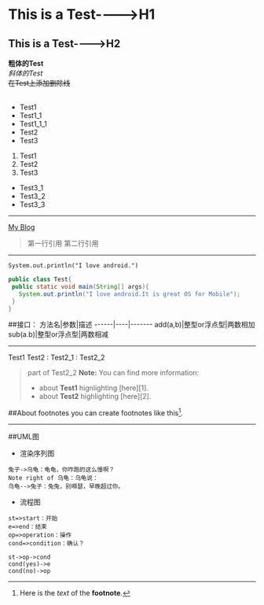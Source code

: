 # This is a Test---->H1
## This is a Test---->H2

**粗体的Test**<br>
*斜体的Test*<br>
~~在Test上添加删除线~~<br>
<br>
* Test1
 * Test1_1
  * Test1_1_1
* Test2
* Test3
1. Test1
2. Test2
3. Test3
  * Test3_1
  * Test3_2
  * Test3_3
***
[My Blog](http://www.bing.com "单击进入bing搜索,哈哈")
> 第一行引用
> 第二行引用

***
`System.out.println("I love android.")`
```Java
public class Test{
 public static void main(String[] args){
   System.out.println("I love android.It is great OS for Mobile");
 }
}
```
##接口：
方法名|参数|描述
------|----|-------
add(a,b)|整型or浮点型|两数相加
sub(a.b)|整型or浮点型|两数相减
***
Test1
Test2
: Test2_1
: Test2_2
 > part of Test2_2
> **Note:** You can find more information:
> - about **Test1** hignlighting [here][1].
> - about **Test2** highlighting [here][2].

##About footnotes
you can create footnotes like this[^footnote].
[^footnote]:Here is the *text* of the **footnote**.
***
##UML图
* 渲染序列图
```sequence
兔子->乌龟：龟龟，你咋跑的这么慢啊？
Note right of 乌龟：乌龟说：
乌龟-->兔子：兔兔，别嘚瑟，早晚超过你。
```
* 流程图
```flow
st=>start：开始
e=>end：结束
op=>operation：操作
cond=>condition：确认？

st->op->cond
cond(yes)->e
cond(no)->op
```


